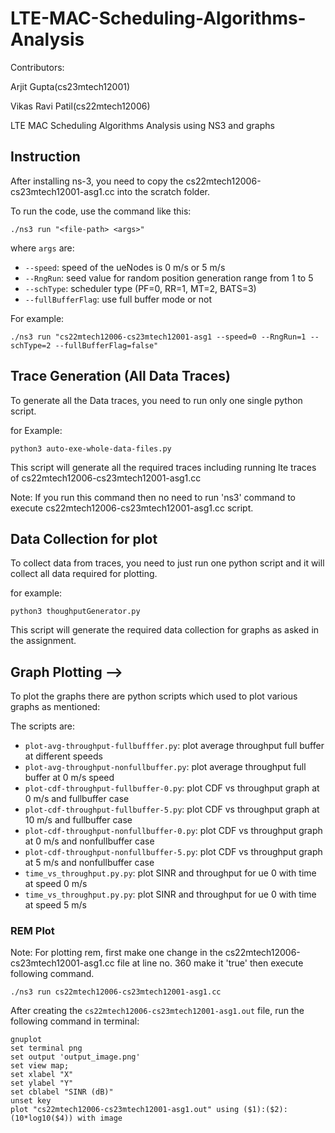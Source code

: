 # LTE-MAC-Scheduling-Algorithms-Analysis

Contributors: 

Arjit Gupta(cs23mtech12001)

Vikas Ravi Patil(cs22mtech12006)

LTE MAC Scheduling Algorithms Analysis using NS3 and graphs

## Instruction

After installing ns-3, you need to copy the cs22mtech12006-cs23mtech12001-asg1.cc into the scratch folder.

To run the code, use the command like this:

```
./ns3 run "<file-path> <args>"

```

where `args` are:

- `--speed`: speed of the ueNodes is 0 m/s or 5 m/s
- `--RngRun`: seed value for random position generation range from 1 to 5
- `--schType`: scheduler type (PF=0, RR=1, MT=2, BATS=3)
- `--fullBufferFlag`: use full buffer mode or not

For example:

```
./ns3 run "cs22mtech12006-cs23mtech12001-asg1 --speed=0 --RngRun=1 --schType=2 --fullBufferFlag=false"

```

## Trace Generation (All Data Traces) 
To generate all the Data traces, you need to run only one single python script. 

for Example: 

```
python3 auto-exe-whole-data-files.py 

```
This script will generate all the required traces including running lte traces of cs22mtech12006-cs23mtech12001-asg1.cc 

Note: If you run this command then no need to run 'ns3' command to execute cs22mtech12006-cs23mtech12001-asg1.cc script.

## Data Collection for plot

To collect data from traces, you need to just run one python script and it will collect all data required for plotting.

for example: 
```
python3 thoughputGenerator.py

```
This script will generate the required data collection for graphs as asked in the assignment. 

## Graph Plotting --> 

To plot the graphs there are python scripts which used to plot various graphs as mentioned: 

The scripts are:  

- `plot-avg-throughput-fullbufffer.py`: plot average throughput full buffer at different speeds
- `plot-avg-throughput-nonfullbuffer.py`: plot average throughput full buffer at 0 m/s speed
- `plot-cdf-throughput-fullbuffer-0.py`: plot CDF vs throughput graph at 0 m/s and fullbuffer case
- `plot-cdf-throughput-fullbuffer-5.py`: plot CDF vs throughput graph at 10 m/s and fullbuffer case
- `plot-cdf-throughput-nonfullbuffer-0.py`: plot CDF vs throughput graph at 0 m/s and nonfullbuffer case
- `plot-cdf-throughput-nonfullbuffer-5.py`: plot CDF vs throughput graph at 5 m/s and nonfullbuffer case
- `time_vs_throughput.py.py`: plot SINR and throughput for ue 0 with time at speed 0 m/s
- `time_vs_throughput.py.py`: plot SINR and throughput for ue 0 with time at speed 5 m/s

### REM Plot

Note: For plotting rem, first make one change in the cs22mtech12006-cs23mtech12001-asg1.cc file 
at line no. 360 make it 'true' then execute following command. 
```
./ns3 run cs22mtech12006-cs23mtech12001-asg1.cc

```
After creating the `cs22mtech12006-cs23mtech12001-asg1.out` file, run the following command in terminal:

```
gnuplot
set terminal png
set output 'output_image.png'
set view map;
set xlabel "X"
set ylabel "Y"
set cblabel "SINR (dB)"
unset key
plot "cs22mtech12006-cs23mtech12001-asg1.out" using ($1):($2):(10*log10($4)) with image
```

